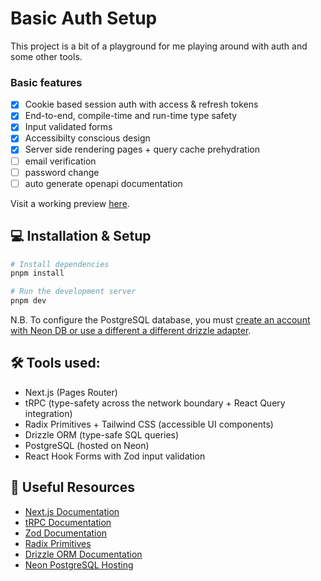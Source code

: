 # Basic Auth Setup

This project is a bit of a playground for me playing around with auth and some other tools.

### Basic features

- [x] Cookie based session auth with access & refresh tokens
- [x] End-to-end, compile-time and run-time type safety
- [x] Input validated forms
- [x] Accessibilty conscious design
- [x] Server side rendering pages + query cache prehydration
- [ ] email verification
- [ ] password change
- [ ] auto generate openapi documentation

Visit a working preview [here](https://trpc-auth-next.vercel.app/).

## 💻 Installation & Setup

```bash
# Install dependencies
pnpm install

# Run the development server
pnpm dev
```

N.B. To configure the PostgreSQL database, you must [create an account with Neon DB or use a different a different drizzle adapter](https://orm.drizzle.team/docs/tutorials/drizzle-with-neon).

## 🛠️ Tools used:

- Next.js (Pages Router)
- tRPC (type-safety across the network boundary + React Query integration)
- Radix Primitives + Tailwind CSS (accessible UI components)
- Drizzle ORM (type-safe SQL queries)
- PostgreSQL (hosted on Neon)
- React Hook Forms with Zod input validation

## 📝 Useful Resources

- [Next.js Documentation](https://nextjs.org/docs)
- [tRPC Documentation](https://trpc.io/docs/)
- [Zod Documentation](https://zod.dev/)
- [Radix Primitives](https://www.radix-ui.com/primitives/docs/overview/introduction)
- [Drizzle ORM Documentation](https://orm.drizzle.team/docs/overview)
- [Neon PostgreSQL Hosting](https://neon.tech/docs/introduction)
